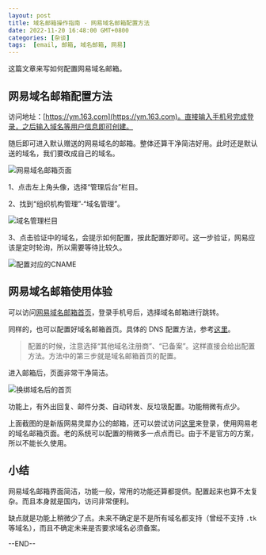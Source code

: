 ```yaml
---
layout: post
title: 域名邮箱操作指南 - 网易域名邮箱配置方法
date: 2022-11-20 16:48:00 GMT+0800
categories: [杂谈]
tags:  [email, 邮箱, 域名邮箱, 网易]
---
```


这篇文章来写如何配置网易域名邮箱。

<!-- more -->

## 网易域名邮箱配置方法

访问地址：[https://ym.163.com](https://ym.163.com)。直接输入手机号完成登录，之后输入域名等用户信息即可创建。

随后即可进入默认赠送的网易域名的邮箱。整体还算干净简洁好用。此时还是默认送的域名，我们要改成自己的域名。

![网易域名邮箱页面](https://cdn.nlark.com/yuque/0/2022/jpeg/86612/1668933696374-823084d7-cd17-4f28-8db3-8bd9d36a25c0.jpeg)

1、点击左上角头像，选择“管理后台”栏目。

2、找到“组织机构管理”-“域名管理”。

![域名管理栏目](https://cdn.nlark.com/yuque/0/2022/jpeg/86612/1668933720823-1c090f43-9404-4264-85af-0e0787f301ea.jpeg)

3、点击验证中的域名，会提示如何配置，按此配置好即可。这一步验证，网易应该是定时轮询，所以需要等待比较久。

![配置对应的CNAME](https://cdn.nlark.com/yuque/0/2022/jpeg/86612/1668933733937-7b552bf5-eaac-49bd-9d53-06863581ed23.jpeg)

## 网易域名邮箱使用体验

可以访问[网易域名邮箱首页](https://ym.163.com)，登录手机号后，选择域名邮箱进行跳转。

同样的，也可以配置好域名邮箱首页。具体的 DNS 配置方法，参考[这里](https://qiye.163.com/help/dns.html#domain=test.com&display_domain=test.com)。

> 配置的时候，注意选择“其他域名注册商”、“已备案”。这样直接会给出配置方法。方法中的第三步就是域名邮箱首页的配置。

进入邮箱后，页面非常干净简洁。

![换绑域名后的首页](https://cdn.nlark.com/yuque/0/2022/jpeg/86612/1668933987312-bf964e40-569a-492e-af11-9ff9fdb66a00.jpeg)

功能上，有外出回复、邮件分类、自动转发、反垃圾配置。功能稍微有点少。

上面截图的是新版网易灵犀办公的邮箱，还可以尝试访问[这里](https://mailhz.qiye.163.com)来登录，使用网易老的域名邮箱页面。老的系统可以配置的稍微多一点点而已。由于不是官方的方案，所以不能长久使用。

## 小结

网易域名邮箱界面简洁，功能一般，常用的功能还算都提供。配置起来也算不太复杂。而且本身就是国内，访问非常便利。

缺点就是功能上稍微少了点。未来不确定是不是所有域名都支持（曾经不支持 `.tk` 等域名），而且不确定未来是否要求域名必须备案。


--END--
